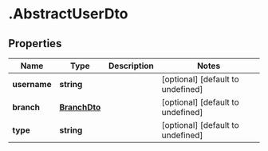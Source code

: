 # .AbstractUserDto

## Properties

|Name | Type | Description | Notes|
|------------ | ------------- | ------------- | -------------|
|**username** | **string** |  | [optional] [default to undefined]|
|**branch** | [**BranchDto**](BranchDto.md) |  | [optional] [default to undefined]|
|**type** | **string** |  | [optional] [default to undefined]|



